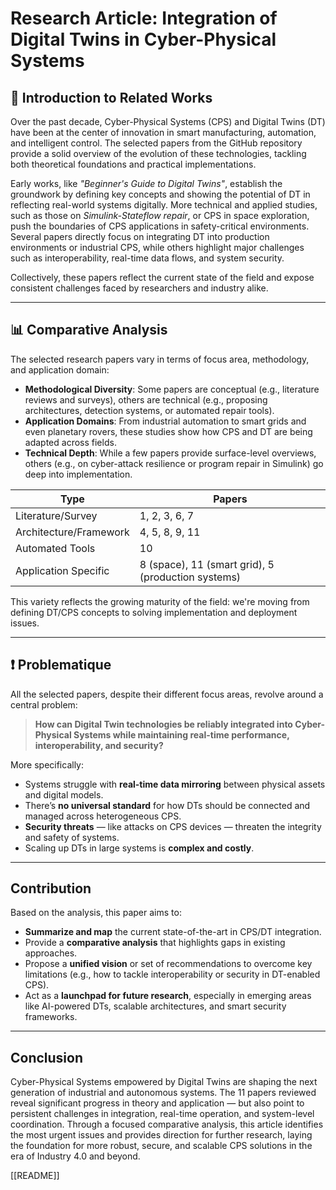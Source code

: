 # Research Article: Integration of Digital Twins in Cyber-Physical Systems

## 🧠 Introduction to Related Works

Over the past decade, Cyber-Physical Systems (CPS) and Digital Twins (DT) have been at the center of innovation in smart manufacturing, automation, and intelligent control. The selected papers from the GitHub repository provide a solid overview of the evolution of these technologies, tackling both theoretical foundations and practical implementations.

Early works, like *"Beginner's Guide to Digital Twins"*, establish the groundwork by defining key concepts and showing the potential of DT in reflecting real-world systems digitally. More technical and applied studies, such as those on *Simulink-Stateflow repair*, or CPS in space exploration, push the boundaries of CPS applications in safety-critical environments. Several papers directly focus on integrating DT into production environments or industrial CPS, while others highlight major challenges such as interoperability, real-time data flows, and system security.

Collectively, these papers reflect the current state of the field and expose consistent challenges faced by researchers and industry alike.

---

## 📊 Comparative Analysis

The selected research papers vary in terms of focus area, methodology, and application domain:

- **Methodological Diversity**: Some papers are conceptual (e.g., literature reviews and surveys), others are technical (e.g., proposing architectures, detection systems, or automated repair tools).
- **Application Domains**: From industrial automation to smart grids and even planetary rovers, these studies show how CPS and DT are being adapted across fields.
- **Technical Depth**: While a few papers provide surface-level overviews, others (e.g., on cyber-attack resilience or program repair in Simulink) go deep into implementation.

| Type                  | Papers                          |
|-----------------------|----------------------------------|
| Literature/Survey     | 1, 2, 3, 6, 7                   |
| Architecture/Framework| 4, 5, 8, 9, 11                  |
| Automated Tools       | 10                              |
| Application Specific  | 8 (space), 11 (smart grid), 5 (production systems) |

This variety reflects the growing maturity of the field: we're moving from defining DT/CPS concepts to solving implementation and deployment issues.

---

## ❗ Problematique

All the selected papers, despite their different focus areas, revolve around a central problem:

> **How can Digital Twin technologies be reliably integrated into Cyber-Physical Systems while maintaining real-time performance, interoperability, and security?**

More specifically:
- Systems struggle with **real-time data mirroring** between physical assets and digital models.
- There’s **no universal standard** for how DTs should be connected and managed across heterogeneous CPS.
- **Security threats** — like attacks on CPS devices — threaten the integrity and safety of systems.
- Scaling up DTs in large systems is **complex and costly**.

---

##  Contribution

Based on the analysis, this paper aims to:
- **Summarize and map** the current state-of-the-art in CPS/DT integration.
- Provide a **comparative analysis** that highlights gaps in existing approaches.
- Propose a **unified vision** or set of recommendations to overcome key limitations (e.g., how to tackle interoperability or security in DT-enabled CPS).
- Act as a **launchpad for future research**, especially in emerging areas like AI-powered DTs, scalable architectures, and smart security frameworks.

---

##  Conclusion

Cyber-Physical Systems empowered by Digital Twins are shaping the next generation of industrial and autonomous systems. The 11 papers reviewed reveal significant progress in theory and application — but also point to persistent challenges in integration, real-time operation, and system-level coordination. Through a focused comparative analysis, this article identifies the most urgent issues and provides direction for further research, laying the foundation for more robust, secure, and scalable CPS solutions in the era of Industry 4.0 and beyond.

[[README]]
